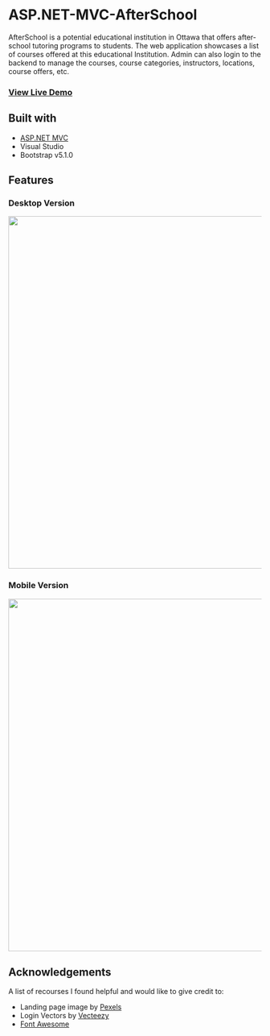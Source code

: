 # ASP.NET-MVC-AfterSchool
AfterSchool is a potential educational institution in Ottawa that offers after-school tutoring programs to students. The web application showcases a list of courses offered at this educational Institution. Admin can also login to the backend to manage the courses, course categories, instructors, locations, course offers, etc.
<br><h3>[View Live Demo](https://afterschoolapp.azurewebsites.net/)</h3>

## Built with
- [ASP.NET MVC](https://dotnet.microsoft.com/en-us/apps/aspnet/mvc)
- Visual Studio
- Bootstrap v5.1.0

## Features
### Desktop Version
<div align="center">
<img src="https://user-images.githubusercontent.com/58931129/177065719-9fd6e5f4-081a-4392-bb16-53b6f4774e03.png" width="700px">
</div>

### Mobile Version
<div align="center">
<img src="https://user-images.githubusercontent.com/58931129/177065719-9fd6e5f4-081a-4392-bb16-53b6f4774e03.png" width="700px">
</div>


## Acknowledgements
A list of recourses I found helpful and would like to give credit to:
- Landing page image by [Pexels](https://www.pexels.com/)
- Login Vectors by <a href="https://www.vecteezy.com/free-vector/login">Vecteezy</a>
- [Font Awesome](https://fontawesome.com)
